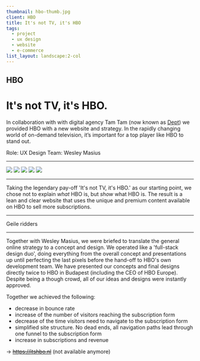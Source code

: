 ```yaml
---
thumbnail: hbo-thumb.jpg
client: HBO
title: It's not TV, it's HBO
tags:
  - project
  - ux design
  - website
  - e-commerce
list_layout: landscape:2-col
---
```


## HBO

# It's not TV, it's HBO.

In collaboration with with digital agency Tam Tam (now known as [Dept](https://www.deptagency.com/)) we provided HBO with a new website and strategy. In the rapidly changing world of on-demand television, it’s important for a top player like HBO to stand out.

Role: UX Design
Team: Wesley Masius

---

![](hbo1.png)
![](hbo2.png)
![](hbo3.png)
![](hbo4.png)
![](hbo5.png)

---

Taking the legendary pay-off 'It's not TV, it's HBO.' as our starting point, we chose not to explain _what_ HBO is, but _show_ what HBO is. The result is a lean and clear website that uses the unique and premium content available on HBO to sell more subscriptions.

---

Geile ridders

---

Together with Wesley Masius, we were briefed to translate the general online strategy to a concept and design. We operated like a 'full-stack design duo', doing everything from the overall concept and presentations up until perfecting the last pixels before the hand-off to HBO's own development team. We have presented our concepts and final designs directly twice to HBO in Budapest (including the CEO of HBO Europe). Despite being a though crowd, all of our ideas and designs were instantly approved.

Together we achieved the following:

- decrease in bounce rate
- increase of the number of visitors reaching the subscription form
- decrease of the time visitors need to navigate to the subscription form
- simplified site structure. No dead ends, all navigation paths lead through one funnel to the subscription form
- increase in subscriptions and revenue

&rarr; ~~https://itshbo.nl~~ (not available anymore)
